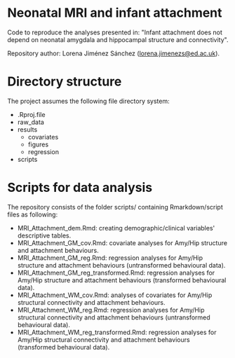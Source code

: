 # Neonatal MRI and infant attachment

Code to reproduce the analyses presented in: "Infant attachment does not depend on neonatal amygdala and hippocampal structure and connectivity".

Repository author: Lorena Jiménez Sánchez (lorena.jimenezs@ed.ac.uk).

# Directory structure

The project assumes the following file directory system:
- .Rproj.file
- raw_data
- results
	- covariates
	- figures
	- regression
- scripts

# Scripts for data analysis

The repository consists of the folder scripts/ containing Rmarkdown/script files as following:

- MRI_Attachment_dem.Rmd: creating demographic/clinical variables' descriptive tables.
- MRI_Attachment_GM_cov.Rmd: covariate analyses for Amy/Hip structure and attachment behaviours.
- MRI_Attachment_GM_reg.Rmd: regression analyses for Amy/Hip structure and attachment behaviours (untransformed behavioural data).
- MRI_Attachment_GM_reg_transformed.Rmd: regression analyses for Amy/Hip structure and attachment behaviours (transformed behavioural data).		
- MRI_Attachment_WM_cov.Rmd: analyses of covariates for Amy/Hip structural connectivity and attachment behaviours.
- MRI_Attachment_WM_reg.Rmd: regression analyses for Amy/Hip structural connectivity and attachment behaviours (untransformed behavioural data).
- MRI_Attachment_WM_reg_transformed.Rmd: regression analyses for Amy/Hip structural connectivity and attachment behaviours (transformed behavioural data).
	
